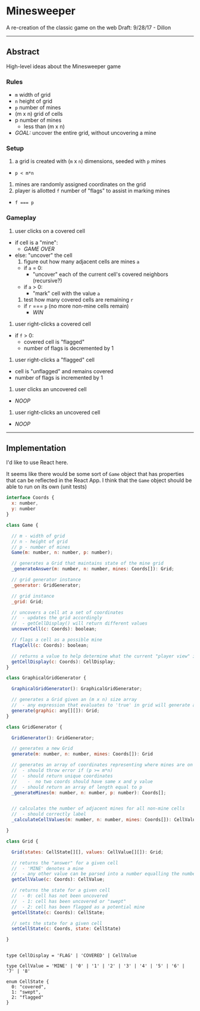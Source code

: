 # Minesweeper
A re-creation of the classic game on the web
Draft: 9/28/17 - Dillon

---

## Abstract
High-level ideas about the Minesweeper game

### Rules
- `m` width of grid
- `n` height of grid
- `p` number of mines
- (m x n) grid of cells
- p number of mines
  - less than (m x n)
- *GOAL:* uncover the entire grid, without uncovering a mine

### Setup
1. a grid is created with (`m` x `n`) dimensions, seeded with `p` mines
  - `p < m*n`
1. mines are randomly assigned coordinates on the grid
1. player is allotted `f` number of "flags" to assist in marking mines
  - `f === p`

### Gameplay
1. user clicks on a covered cell
  - if cell is a "mine":
    - *GAME OVER*
  - else: "uncover" the cell
    1. figure out how many adjacent cells are mines `a`
      - if `a` = 0:
        - "uncover" each of the current cell's covered neighbors (recursive?)
      - if `a` > 0:
        - "mark" cell with the value `a`
    1. test how many covered cells are remaining `r`
      - if `r` === `p` (no more non-mine cells remain)
        - *WIN*
1. user right-clicks a covered cell
  - if `f` > 0:
    - covered cell is "flagged"
    - number of flags is decremented by 1
1. user right-clicks a "flagged" cell
  - cell is "unflagged" and remains covered
  - number of flags is incremented by 1
1. user clicks an uncovered cell
  - *NOOP*
1. user right-clicks an uncovered cell
  - *NOOP*
---

## Implementation
I'd like to use React here.

It seems like there would be some sort of `Game` object that has properties
that can be reflected in the React App. I think that the `Game` object should
be able to run on its own (unit tests)


```js
interface Coords {
  x: number,
  y: number
}
```

```js
class Game {

  // m - width of grid
  // n - height of grid
  // p - number of mines
  Game(m: number, n: number, p: number);

  // generates a Grid that maintains state of the mine grid
  _generateAnswer(m: number, n: number, mines: Coords[]): Grid;

  // grid generator instance
  _generator: GridGenerator;

  // grid instance
  _grid: Grid;

  // uncovers a cell at a set of coordinates
  //  - updates the grid accordingly
  //  - getCellDisplay() will return different values
  uncoverCell(c: Coords): boolean;

  // flags a cell as a possible mine
  flagCell(c: Coords): boolean;

  // returns a value to help determine what the current "player view" is
  getCellDisplay(c: Coords): CellDisplay;
}
```

```js
class GraphicalGridGenerator {

  GraphicalGridGenerator(): GraphicalGridGenerator;

  // generates a Grid given an (m x n) size array
  //  - any expression that evaluates to 'true' in grid will generate a mine
  generate(graphic: any[][]): Grid;
}
```

```js
class GridGenerator {

  GridGenerator(): GridGenerator;

  // generates a new Grid
  generate(m: number, n: number, mines: Coords[]): Grid

  // generates an array of coordinates representing where mines are on an (m x n) grid
  //  - should throw error if (p >= m*n)
  //  - should return unique coordinates
  //    -  no two coords should have same x and y value
  //  - should return an array of length equal to p
  _generateMines(m: number, n: number, p: number): Coords[];


  // calculates the number of adjacent mines for all non-mine cells
  //  - should correctly label
  _calculateCellValues(m: number, n: number, mines: Coords[]): CellValue[][]

}
```


```js
class Grid {

  Grid(states: CellState[][], values: CellValue[][]): Grid;

  // returns the "answer" for a given cell
  //  - 'MINE' denotes a mine
  //  - any other value can be parsed into a number equalling the number of adjacent mines
  getCellValue(c: Coords): CellValue;

  // returns the state for a given cell
  //  - 0: cell has not been uncovered
  //  - 1: cell has been uncovered or "swept"
  //  - 2: cell has been flagged as a potential mine
  getCellState(c: Coords): CellState;

  // sets the state for a given cell
  setCellState(c: Coords, state: CellState)

}

```

```

type CellDisplay = 'FLAG' | 'COVERED' | CellValue

type CellValue = 'MINE' | '0' | '1' | '2' | '3' | '4' | '5' | '6' | '7' | '8'

enum CellState {
  0: "covered",
  1: "swept",  
  2: "flagged"
}
```
